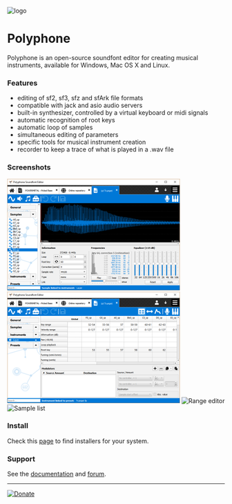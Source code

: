 ![logo](logo.png "logo")
# Polyphone

Polyphone is an open-source soundfont editor for creating musical instruments, available for Windows, Mac OS X and Linux.

### Features

 * editing of sf2, sf3, sfz and sfArk file formats
 * compatible with jack and asio audio servers
 * built-in synthesizer, controlled by a virtual keyboard or midi signals
 * automatic recognition of root keys
 * automatic loop of samples
 * simultaneous editing of parameters
 * specific tools for musical instrument creation
 * recorder to keep a trace of what is played in a .wav file

### Screenshots

![Sample configuration](screenshots/SampleConfiguration.png) ![Instrument editing](screenshots/InstrumentEditing.png)
![Range editor](screenshots/RangeEditor.png) ![Sample list](screenshots/SampleList.png)

### Install

Check this [page](https://www.polyphone-soundfonts.com/en/download) to find installers for your system.

### Support

See the [documentation](http://polyphone-soundfonts.com/en/documentation) and [forum](https://www.polyphone-soundfonts.com/en/forum).

- - - - 

[![Donate](https://img.shields.io/badge/Donate-PayPal-green.svg)](https://www.paypal.com/cgi-bin/webscr?cmd=_donations&business=ESBLSGPJ7P938&lc=US&item_name=Polyphone%20project)
